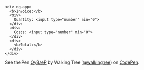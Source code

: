 ```
<div ng-app>
  <b>Invoice:</b>
  <div>
    Quantity: <input type="number" min="0">
  </div>
  <div>
    Costs: <input type="number" min="0">
  </div>
  <div>
    <b>Total:</b>
  </div>
</div>
```

<p data-height="314" data-theme-id="14134" data-slug-hash="OyBaeP" data-default-tab="result" data-user="walkingtree" class='codepen'>See the Pen <a href='http://codepen.io/walkingtree/pen/OyBaeP/'>OyBaeP</a> by Walking Tree (<a href='http://codepen.io/walkingtree'>@walkingtree</a>) on <a href='http://codepen.io'>CodePen</a>.</p>
<script async src="//assets.codepen.io/assets/embed/ei.js"></script>
